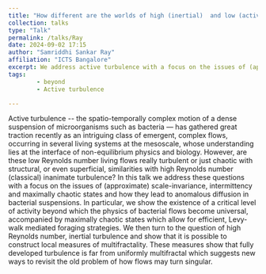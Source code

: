 ```yaml
---
title: "How different are the worlds of high (inertial)  and low (active) Reynolds number turbulence? Scaling, Universality, and Spottiness."
collection: talks
type: "Talk"
permalink: /talks/Ray
date: 2024-09-02 17:15
author: "Samriddhi Sankar Ray" 
affiliation: "ICTS Bangalore"
excerpt: We address active turbulence with a focus on the issues of (approximate) scale-invariance, intermittency and maximally chaotic states and how they lead to anomalous diffusion in bacterial suspensions.
tags: 
        - beyond
        - Active turbulence

---
```


Active turbulence -- the spatio-temporally complex motion of a dense suspension of microorganisms such as bacteria — has gathered great traction recently as an intriguing class of emergent, complex flows, occurring in several living systems at the mesoscale, whose understanding lies at the interface of non-equilibrium physics and biology. However, are these low Reynolds number living flows really turbulent or just chaotic with structural, or even superficial, similarities with high Reynolds number (classical) inanimate turbulence? In this talk we address these questions with a focus on the issues of (approximate) scale-invariance, intermittency and maximally chaotic states and how they lead to anomalous diffusion in bacterial suspensions. In particular, we show the existence of a critical level of activity beyond which the physics of bacterial flows become universal, accompanied by maximally chaotic states which allow for efficient, Levy-walk mediated foraging strategies. We then turn to the question of high Reynolds number, inertial turbulence and show that it is possible to construct local measures of multifractality. These measures show that fully developed turbulence is far from uniformly multifractal which suggests new ways to revisit the old problem of how flows may turn singular.
